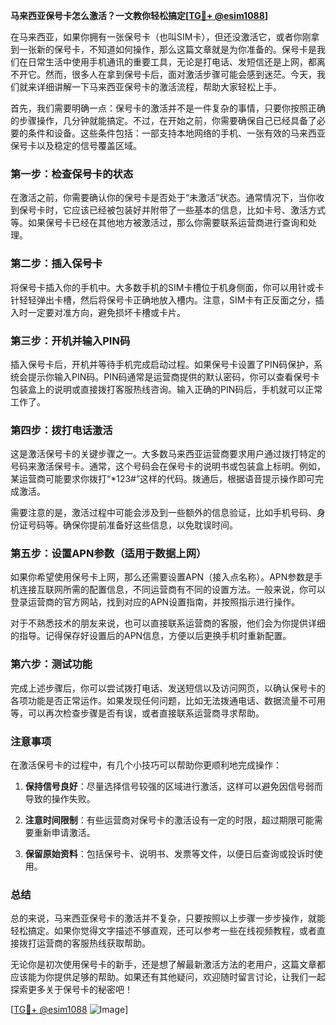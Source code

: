 **马来西亚保号卡怎么激活？一文教你轻松搞定[[TG💪+ @esim1088](https://t.me/s/esim1088)]**

在马来西亚，如果你拥有一张保号卡（也叫SIM卡），但还没激活它，或者你刚拿到一张新的保号卡，不知道如何操作，那么这篇文章就是为你准备的。保号卡是我们在日常生活中使用手机通讯的重要工具，无论是打电话、发短信还是上网，都离不开它。然而，很多人在拿到保号卡后，面对激活步骤可能会感到迷茫。今天，我们就来详细讲解一下马来西亚保号卡的激活流程，帮助大家轻松上手。

首先，我们需要明确一点：保号卡的激活并不是一件复杂的事情，只要你按照正确的步骤操作，几分钟就能搞定。不过，在开始之前，你需要确保自己已经具备了必要的条件和设备。这些条件包括：一部支持本地网络的手机、一张有效的马来西亚保号卡以及稳定的信号覆盖区域。

### **第一步：检查保号卡的状态**
在激活之前，你需要确认你的保号卡是否处于“未激活”状态。通常情况下，当你收到保号卡时，它应该已经被包装好并附带了一些基本的信息，比如卡号、激活方式等。如果保号卡已经在其他地方被激活过，那么你需要联系运营商进行查询和处理。

### **第二步：插入保号卡**
将保号卡插入你的手机中。大多数手机的SIM卡槽位于机身侧面，你可以用针或卡针轻轻弹出卡槽，然后将保号卡正确地放入槽内。注意，SIM卡有正反面之分，插入时一定要对准方向，避免损坏卡槽或卡片。

### **第三步：开机并输入PIN码**
插入保号卡后，开机并等待手机完成启动过程。如果保号卡设置了PIN码保护，系统会提示你输入PIN码。PIN码通常是运营商提供的默认密码，你可以查看保号卡包装盒上的说明或直接拨打客服热线咨询。输入正确的PIN码后，手机就可以正常工作了。

### **第四步：拨打电话激活**
这是激活保号卡的关键步骤之一。大多数马来西亚运营商要求用户通过拨打特定的号码来激活保号卡。通常，这个号码会在保号卡的说明书或包装盒上标明。例如，某运营商可能要求你拨打“*123#”这样的代码。拨通后，根据语音提示操作即可完成激活。

需要注意的是，激活过程中可能会涉及到一些额外的信息验证，比如手机号码、身份证号码等。确保你提前准备好这些信息，以免耽误时间。

### **第五步：设置APN参数（适用于数据上网）**
如果你希望使用保号卡上网，那么还需要设置APN（接入点名称）。APN参数是手机连接互联网所需的配置信息，不同运营商有不同的设置方法。一般来说，你可以登录运营商的官方网站，找到对应的APN设置指南，并按照指示进行操作。

对于不熟悉技术的朋友来说，也可以直接联系运营商的客服，他们会为你提供详细的指导。记得保存好设置后的APN信息，方便以后更换手机时重新配置。

### **第六步：测试功能**
完成上述步骤后，你可以尝试拨打电话、发送短信以及访问网页，以确认保号卡的各项功能是否正常运作。如果发现任何问题，比如无法拨通电话、数据流量不可用等，可以再次检查步骤是否有误，或者直接联系运营商寻求帮助。

### **注意事项**
在激活保号卡的过程中，有几个小技巧可以帮助你更顺利地完成操作：

1. **保持信号良好**：尽量选择信号较强的区域进行激活，这样可以避免因信号弱而导致的操作失败。
   
2. **注意时间限制**：有些运营商对保号卡的激活设有一定的时限，超过期限可能需要重新申请激活。
   
3. **保留原始资料**：包括保号卡、说明书、发票等文件，以便日后查询或投诉时使用。

### **总结**
总的来说，马来西亚保号卡的激活并不复杂，只要按照以上步骤一步步操作，就能轻松搞定。如果你觉得文字描述不够直观，还可以参考一些在线视频教程，或者直接拨打运营商的客服热线获取帮助。

无论你是初次使用保号卡的新手，还是想了解最新激活方法的老用户，这篇文章都应该能为你提供足够的帮助。如果还有其他疑问，欢迎随时留言讨论，让我们一起探索更多关于保号卡的秘密吧！

[[TG💪+ @esim1088](https://t.me/s/esim1088) ![Image](https://i.postimg.cc/4NQfJmqS/Snipaste-2025-05-13-00-14-12.png)]